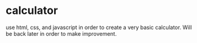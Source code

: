 # calculator

use html, css, and javascript in order to create a very basic calculator. Will be back later in order to make improvement.

